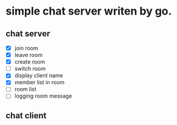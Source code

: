 # simple chat server writen by go.

## chat server
- [x] join room
- [x] leave room
- [x] create room
- [ ] switch room
- [x] display client name
- [x] member list in room
- [ ] room list
- [ ] logging room message

## chat client